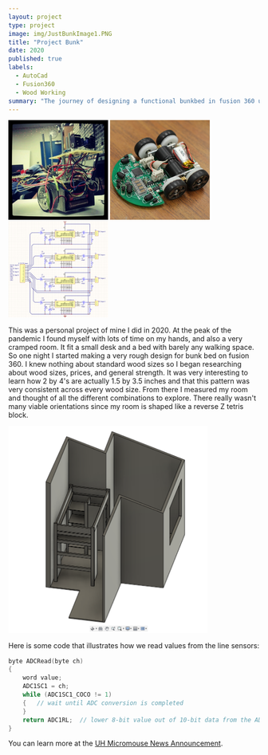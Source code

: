 ```yaml
---
layout: project
type: project
image: img/JustBunkImage1.PNG
title: "Project Bunk"
date: 2020
published: true
labels:
  - AutoCad
  - Fusion360
  - Wood Working
summary: "The journey of designing a functional bunkbed in fusion 360 using widely available wood sizes."
---
```


<div class="text-center p-4">
  <img width="200px" src="../img/micromouse/micromouse-robot.png" class="img-thumbnail" >
  <img width="200px" src="../img/micromouse/micromouse-robot-2.jpg" class="img-thumbnail" >
  <img width="200px" src="../img/micromouse/micromouse-circuit.png" class="img-thumbnail" >
</div>

This was a personal project of mine I did in 2020. At the peak of the pandemic I found myself with lots of time on my hands, and also a very cramped room. It fit a small desk and a bed with barely any walking space. So one night I started making a very rough design for bunk bed on fusion 360. I knew nothing about standard wood sizes so I began researching about wood sizes, prices, and general strength. It was very interesting to learn how 2 by 4's are actually 1.5 by 3.5 inches and that this pattern was very consistent across every wood size. From there I measured my room and thought of all the different combinations to explore. There really wasn't many viable orientations since my room is shaped like a reverse Z tetris block.

<img width="400px" src="/img/BunkAndRoom.PNG" class="img-thumbnail" >

Here is some code that illustrates how we read values from the line sensors:

```cpp
byte ADCRead(byte ch)
{
    word value;
    ADC1SC1 = ch;
    while (ADC1SC1_COCO != 1)
    {   // wait until ADC conversion is completed   
    }
    return ADC1RL;  // lower 8-bit value out of 10-bit data from the ADC
}
```

You can learn more at the [UH Micromouse News Announcement](https://manoa.hawaii.edu/news/article.php?aId=2857).
